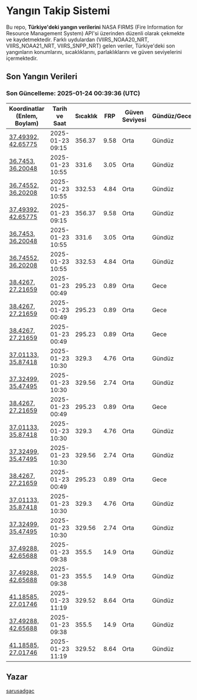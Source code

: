 # Yangın Takip Sistemi

Bu repo, **Türkiye'deki yangın verilerini** NASA FIRMS (Fire Information for Resource Management System) API'si üzerinden düzenli olarak çekmekte ve kaydetmektedir. Farklı uydulardan (VIIRS_NOAA20_NRT, VIIRS_NOAA21_NRT, VIIRS_SNPP_NRT) gelen veriler, Türkiye'deki son yangınların konumlarını, sıcaklıklarını, parlaklıklarını ve güven seviyelerini içermektedir.

## Son Yangın Verileri
### Son Güncelleme: 2025-01-24 00:39:36 (UTC)

| Koordinatlar (Enlem, Boylam) | Tarih ve Saat | Sıcaklık | FRP | Güven Seviyesi | Gündüz/Gece |
|-----------------------------|----------------|----------|-----|----------------|-------------|
| [37.49392, 42.65775](https://www.google.com/maps?q=37.49392,42.65775) | 2025-01-23 09:15 | 356.37 | 9.58 | Orta | Gündüz |
| [36.7453, 36.20048](https://www.google.com/maps?q=36.7453,36.20048) | 2025-01-23 10:55 | 331.6 | 3.05 | Orta | Gündüz |
| [36.74552, 36.20208](https://www.google.com/maps?q=36.74552,36.20208) | 2025-01-23 10:55 | 332.53 | 4.84 | Orta | Gündüz |
| [37.49392, 42.65775](https://www.google.com/maps?q=37.49392,42.65775) | 2025-01-23 09:15 | 356.37 | 9.58 | Orta | Gündüz |
| [36.7453, 36.20048](https://www.google.com/maps?q=36.7453,36.20048) | 2025-01-23 10:55 | 331.6 | 3.05 | Orta | Gündüz |
| [36.74552, 36.20208](https://www.google.com/maps?q=36.74552,36.20208) | 2025-01-23 10:55 | 332.53 | 4.84 | Orta | Gündüz |
| [38.4267, 27.21659](https://www.google.com/maps?q=38.4267,27.21659) | 2025-01-23 00:49 | 295.23 | 0.89 | Orta | Gece |
| [38.4267, 27.21659](https://www.google.com/maps?q=38.4267,27.21659) | 2025-01-23 00:49 | 295.23 | 0.89 | Orta | Gece |
| [38.4267, 27.21659](https://www.google.com/maps?q=38.4267,27.21659) | 2025-01-23 00:49 | 295.23 | 0.89 | Orta | Gece |
| [37.01133, 35.87418](https://www.google.com/maps?q=37.01133,35.87418) | 2025-01-23 10:30 | 329.3 | 4.76 | Orta | Gündüz |
| [37.32499, 35.47495](https://www.google.com/maps?q=37.32499,35.47495) | 2025-01-23 10:30 | 329.56 | 2.74 | Orta | Gündüz |
| [38.4267, 27.21659](https://www.google.com/maps?q=38.4267,27.21659) | 2025-01-23 00:49 | 295.23 | 0.89 | Orta | Gece |
| [37.01133, 35.87418](https://www.google.com/maps?q=37.01133,35.87418) | 2025-01-23 10:30 | 329.3 | 4.76 | Orta | Gündüz |
| [37.32499, 35.47495](https://www.google.com/maps?q=37.32499,35.47495) | 2025-01-23 10:30 | 329.56 | 2.74 | Orta | Gündüz |
| [38.4267, 27.21659](https://www.google.com/maps?q=38.4267,27.21659) | 2025-01-23 00:49 | 295.23 | 0.89 | Orta | Gece |
| [37.01133, 35.87418](https://www.google.com/maps?q=37.01133,35.87418) | 2025-01-23 10:30 | 329.3 | 4.76 | Orta | Gündüz |
| [37.32499, 35.47495](https://www.google.com/maps?q=37.32499,35.47495) | 2025-01-23 10:30 | 329.56 | 2.74 | Orta | Gündüz |
| [37.49288, 42.65688](https://www.google.com/maps?q=37.49288,42.65688) | 2025-01-23 09:38 | 355.5 | 14.9 | Orta | Gündüz |
| [37.49288, 42.65688](https://www.google.com/maps?q=37.49288,42.65688) | 2025-01-23 09:38 | 355.5 | 14.9 | Orta | Gündüz |
| [41.18585, 27.01746](https://www.google.com/maps?q=41.18585,27.01746) | 2025-01-23 11:19 | 329.52 | 8.64 | Orta | Gündüz |
| [37.49288, 42.65688](https://www.google.com/maps?q=37.49288,42.65688) | 2025-01-23 09:38 | 355.5 | 14.9 | Orta | Gündüz |
| [41.18585, 27.01746](https://www.google.com/maps?q=41.18585,27.01746) | 2025-01-23 11:19 | 329.52 | 8.64 | Orta | Gündüz |

## Yazar

[sarusadgac](https://x.com/sarusadgac)
